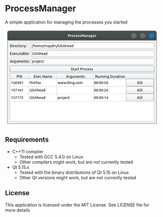 # ProcessManager
A simple application for managing the processes you started

![Sample Screenshot](/assets/screenshot.png)

## Requirements

* C++11 compiler
  * Tested with GCC 5.4.0 on Linux
  * Other compilers might work, but are not currently tested
* Qt 5.15.x
  * Tested with the binary distributions of Qt 5.15 on Linux
  * Other Qt versions might work, but are not currently tested

## License

This application is licensed under the MIT License. See LICENSE file for more details
